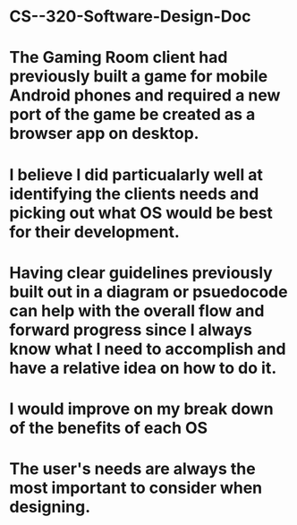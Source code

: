 # CS--320-Software-Design-Doc

# The Gaming Room client had previously built a game for mobile Android phones and required a new port of the game be created as a browser app on desktop.
# I believe I did particualarly well at identifying the clients needs and picking out what OS would be best for their development.
# Having clear guidelines previously built out in a diagram or psuedocode can help with the overall flow and forward progress since I always know what I need to accomplish and have a relative idea on how to do it.
# I would improve on my break down of the benefits of each OS
# The user's needs are always the most important to consider when designing.
